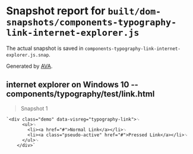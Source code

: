# Snapshot report for `built/dom-snapshots/components-typography-link-internet-explorer.js`

The actual snapshot is saved in `components-typography-link-internet-explorer.js.snap`.

Generated by [AVA](https://ava.li).

## internet explorer on Windows 10 -- components/typography/test/link.html

> Snapshot 1

    `<div class="demo" data-visreg="typography-link">␊
          <ul>␊
            <li><a href="#">Normal Link</a></li>␊
            <li><a class="pseudo-active" href="#">Pressed Link</a></li>␊
          </ul>␊
        </div>`
